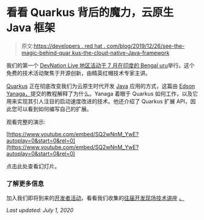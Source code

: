 # 看看 Quarkus 背后的魔力，云原生 Java 框架

> 原文:[https://developers . red hat . com/blog/2019/12/26/see-the-magic-behind-quar kus-the-cloud-native-Java-framework](https://developers.redhat.com/blog/2019/12/26/see-the-magic-behind-quarkus-the-cloud-native-java-framework)

我们的第一个 [DevNation Live 地区活动于 7 月在印度的 Bengal uru](https://developers.redhat.com/devnationlive-india/)举行。这个免费的技术活动聚焦于开源创新，由精英红帽技术专家主讲。

[Quarkus](https://developers.redhat.com/blog/2019/03/07/quarkus-next-generation-kubernetes-native-java-framework/) 正在彻底改变我们为云原生时代开发 [Java](https://developers.redhat.com/developer-tools/java) 应用的方式，这篇由 [Edson Yanaga，](https://developers.redhat.com/blog/author/yanaga/)提交的教程解释了为什么。Yanaga 着眼于 Quarkus 如何工作，以及它用来实现其引人注目的启动速度改进的技术。他还介绍了 Quarkus 扩展 API，因此您可以看到如何编写自己的扩展。

观看完整的演示:

[https://www.youtube.com/embed/SQ2wNnM_YwE?autoplay=0&start=0&rel=0](https://www.youtube.com/embed/SQ2wNnM_YwE?autoplay=0&start=0&rel=0)

点击此处查看幻灯片。

### **了解更多信息**

加入我们即将到来的[开发者活动](https://developers.redhat.com/events/)，看看我们收集的[往届开发现场技术讲座](https://developers.redhat.com/devnation/?page=0) [。](https://developers.redhat.com/events/)

*Last updated: July 1, 2020*